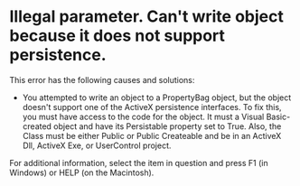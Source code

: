 
# Illegal parameter. Can't write object because it does not support persistence.

This error has the following causes and solutions:



- You attempted to write an object to a PropertyBag object, but the object doesn't support one of the ActiveX persistence interfaces. To fix this, you must have access to the code for the object. It must a Visual Basic-created object and have its Persistable property set to True. Also, the Class must be either Public or Public Createable and be in an ActiveX Dll, ActiveX Exe, or UserControl project.
    

For additional information, select the item in question and press F1 (in Windows) or HELP (on the Macintosh).

